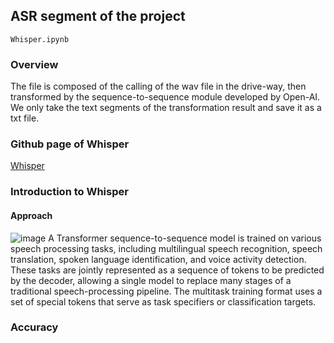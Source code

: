 ## ASR segment of the project
`Whisper.ipynb`
### Overview
The file is composed of the calling of the wav file in the drive-way, then transformed by the sequence-to-sequence module developed by Open-AI. We only take the text segments of the transformation result and save it as a txt file.
### Github page of Whisper
[Whisper](https://github.com/openai/whisper)
### Introduction to Whisper
#### Approach
![image](https://github.com/ZiJun0502/Alzheimer-Diagnosis-Speech/assets/106430645/55a60af3-146c-4e29-814c-94237eba2d62)
A Transformer sequence-to-sequence model is trained on various speech processing tasks, including multilingual speech recognition, speech translation, spoken language identification, and voice activity detection. These tasks are jointly represented as a sequence of tokens to be predicted by the decoder, allowing a single model to replace many stages of a traditional speech-processing pipeline. The multitask training format uses a set of special tokens that serve as task specifiers or classification targets.
### Accuracy
